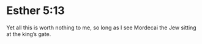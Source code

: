 # Esther 5:13

Yet all this is worth nothing to me, so long as I see Mordecai the Jew sitting at the king’s gate.
